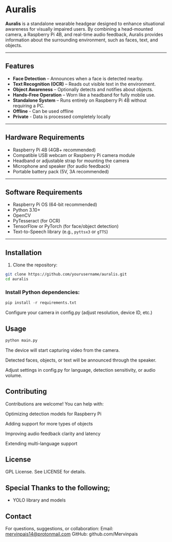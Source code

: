 # Auralis

**Auralis** is a standalone wearable headgear designed to enhance situational awareness for visually impaired users. By combining a head-mounted camera, a Raspberry Pi 4B, and real-time audio feedback, Auralis provides information about the surrounding environment, such as faces, text, and objects.

---

## Features

- **Face Detection** – Announces when a face is detected nearby.  
- **Text Recognition (OCR)** – Reads out visible text in the environment.  
- **Object Awareness** – Optionally detects and notifies about objects.  
- **Hands-Free Operation** – Worn like a headband for fully mobile use.  
- **Standalone System** – Runs entirely on Raspberry Pi 4B without requiring a PC.
- **Offline** - Can be used offline
- **Private** - Data is processed completely locally
---

## Hardware Requirements

- Raspberry Pi 4B (4GB+ recommended)  
- Compatible USB webcam or Raspberry Pi camera module  
- Headband or adjustable strap for mounting the camera  
- Microphone and speaker (for audio feedback)  
- Portable battery pack (5V, 3A recommended)  

---

## Software Requirements

- Raspberry Pi OS (64-bit recommended)  
- Python 3.10+  
- OpenCV  
- PyTesseract (for OCR)  
- TensorFlow or PyTorch (for face/object detection)  
- Text-to-Speech library (e.g., `pyttsx3` or `gTTS`)  

---

## Installation

1. Clone the repository:  
```bash
git clone https://github.com/yourusername/auralis.git
cd auralis
```
### Install Python dependencies:
```python
pip install -r requirements.txt
```

Configure your camera in config.py (adjust resolution, device ID, etc.)

## Usage
```bash
python main.py
```

The device will start capturing video from the camera.

Detected faces, objects, or text will be announced through the speaker.

Adjust settings in config.py for language, detection sensitivity, or audio volume.

## Contributing

Contributions are welcome! You can help with:

Optimizing detection models for Raspberry Pi

Adding support for more types of objects

Improving audio feedback clarity and latency

Extending multi-language support

## License

GPL License. See LICENSE for details.

## Special Thanks to the following;

- YOLO library and models

## Contact

For questions, suggestions, or collaboration:
Email: mervinpais14@protonmail.com
GitHub: github.com/Mervinpais
